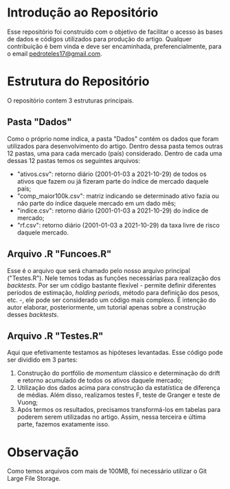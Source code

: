 # Introdução ao Repositório

Esse repositório foi construído com o objetivo de facilitar o acesso às bases de dados e códigos utilizados para produção do artigo. Qualquer contribuição é bem vinda e deve ser encaminhada, preferencialmente, para o email pedroteles17@gmail.com.

# Estrutura do Repositório

O repositório contem 3 estruturas principais. 

## Pasta "Dados"

Como o próprio nome indica, a pasta "Dados" contém os dados que foram utilizados para desenvolvimento do artigo. Dentro dessa pasta temos outras 12 pastas, uma para cada mercado (país) considerado. Dentro de cada uma dessas 12 pastas temos os seguintes arquivos:

* "ativos.csv": retorno diário (2001-01-03 a 2021-10-29) de todos os ativos que fazem ou já fizeram parte do índice de mercado daquele país;
* "comp_maior100k.csv": matriz indicando se determinado ativo fazia ou não parte do índice daquele mercado em um dado mês;
* "indice.csv": retorno diário (2001-01-03 a 2021-10-29) do índice de mercado;
* "rf.csv": retorno diário (2001-01-03 a 2021-10-29) da taxa livre de risco daquele mercado.

## Arquivo .R "Funcoes.R"

Esse é o arquivo que será chamado pelo nosso arquivo principal ("Testes.R"). Nele temos todas as funções necessárias para realização dos _backtests_. Por ser um código bastante flexível - permite definir diferentes períodos de estimação, _holding periods_, método para definição dos pesos, etc. -, ele pode ser considerado um código mais complexo. É intenção do autor elaborar, posteriormente, um tutorial apenas sobre a construção desses _backtests_.

## Arquivo .R "Testes.R"

Aqui que efetivamente testamos as hipóteses levantadas. Esse código pode ser dividido em 3 partes:

1. Construção do portfólio de _momentum_ clássico e determinação do drift e retorno acumulado de todos os ativos daquele mercado;
2. Utilização dos dados acima para construção da estatística de diferença de médias. Além disso, realizamos testes F, teste de Granger e teste de Vuong;
3. Após termos os resultados, precisamos transformá-los em tabelas para poderem serem utilizadas no artigo. Assim, nessa terceira e última parte, fazemos exatamente isso.

# Observação

Como temos arquivos com mais de 100MB, foi necessário utilizar o Git Large File Storage.
